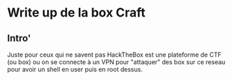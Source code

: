 # Write up de la box Craft 

## Intro' 

Juste pour ceux qui ne savent pas HackTheBox est une plateforme de CTF (ou box) ou on se connecte à un VPN pour "attaquer" des box sur ce reseau pour avoir un shell en user puis en root dessus.

